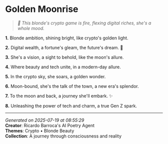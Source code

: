 # Golden Moonrise

> *🤑 This blonde's crypto game is fire, flexing digital riches, she's a whole mood.*

**1.** Blonde ambition, shining bright, like crypto's golden light.


**2.** Digital wealth, a fortune's gleam, the future's dream. 🚀


**3.** She's a vision, a sight to behold, like the moon's allure.


**4.** Where beauty and tech unite, in a modern-day allure.


**5.** In the crypto sky, she soars, a golden wonder.


**6.** Moon-bound, she's the talk of the town, a new era's splendor.


**7.** To the moon and back, a journey she'll embark. ✨


**8.** Unleashing the power of tech and charm, a true Gen Z spark.



---

*Generated on 2025-07-19 at 08:55:29*  
**Creator**: Ricardo Barroca's AI Poetry Agent  
**Themes**: Crypto • Blonde Beauty  
**Collection**: A journey through consciousness and reality